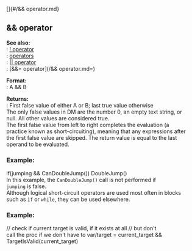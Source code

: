 []{#/&amp;&amp; operator.md}    
## && operator    
**See also:**    
:   [! operator](/operator/!)    
:   [operators](/operator)    
:   [\|\| operator](/operator/%7C%7C)    
:   [&&= operator](/&amp;&amp; operator.md=)    
<!-- -->    
**Format:**    
:   A && B    
<!-- -->    
**Returns:**    
:   First false value of either A or B; last true value otherwise    
The only false values in DM are the number 0, an empty text string, or    
null. All other values are considered true.    
The first false value from left to right completes the evaluation (a    
practice known as short-circuiting), meaning that any expressions after    
the first false value are skipped. The return value is equal to the last    
operand to be evaluated.    
### Example:    
if(jumping && CanDoubleJump()) DoubleJump()    
In this example, the `CanDoubleJump()` call is not performed if    
`jumping` is false.    
Although logical short-circuit operators are used most often in blocks    
such as `if` or `while`, they can be used elsewhere.    
### Example:    
// check if current target is valid, if it exists at all // but don\'t    
call the proc if we don\'t have to var/target = current_target &&    
TargetIsValid(current_target)  